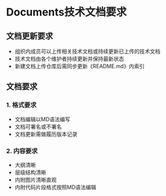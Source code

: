 # Documents技术文档要求
## 文档更新要求

- 组织内成员可以上传相关技术文档或持续更新已上传的技术文档
- 技术文档由各个维护者持续更新并保持最新状态
- 新建文档上传仓库后需同步更新《README.md》内索引

## 文档要求

### 1. 格式要求

- 文档编辑以MD语法编写
- 文档可署名或不署名
- 文档更新需做履历版本记录

### 2. 内容要求

- 大纲清晰
- 层级结构清晰
- 内附图片清晰直观
- 内附代码片段格式按照MD语法编辑


